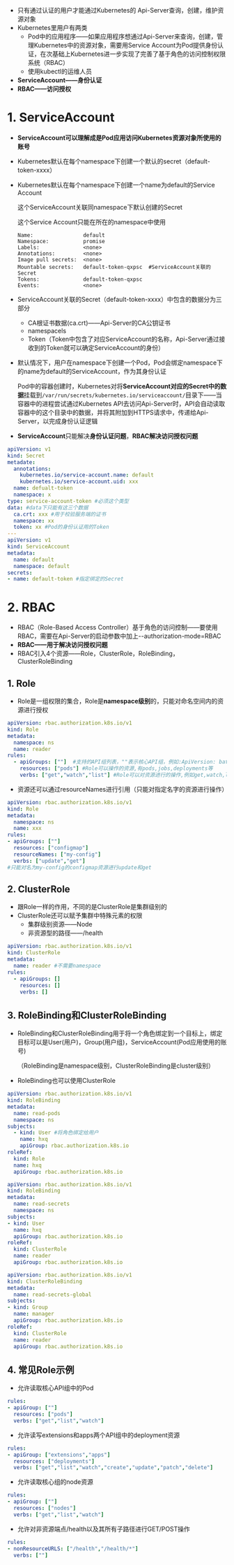 * 只有通过认证的用户才能通过Kubernetes的 Api-Server查询，创建，维护资源对象
* Kubernetes里用户有两类
  * Pod中的应用程序——如果应用程序想通过Api-Server来查询，创建，管理Kubernetes中的资源对象，需要用Service Account为Pod提供身份认证，在次基础上Kubernetes进一步实现了完善了基于角色的访问控制权限系统（RBAC）
  * 使用kubectl的运维人员
* **ServiceAccount——身份认证**
* **RBAC——访问授权**

# 1. ServiceAccount

* **ServiceAccount可以理解成是Pod应用访问Kubernetes资源对象所使用的账号**

* Kubernetes默认在每个namespace下创建一个默认的secret（default-token-xxxx）

* Kubernetes默认在每个namespace下创建一个name为default的Service Account
  
  这个ServiceAccount关联同namespace下默认创建的Secret
  
  这个Service Account只能在所在的namespace中使用
  
  ```shell
  Name:                default
  Namespace:           promise
  Labels:              <none>
  Annotations:         <none>
  Image pull secrets:  <none>
  Mountable secrets:   default-token-qxpsc  #ServiceAccount关联的Secret
  Tokens:              default-token-qxpsc
  Events:              <none>
  ```

* ServiceAccount关联的Secret（default-token-xxxx）中包含的数据分为三部分
  
  * CA根证书数据(ca.crt)——Api-Server的CA公钥证书
  * namespacels
  * Token（Token中包含了对应ServiceAccount的名称，Api-Server通过接收到的Token就可以确定ServiceAccount的身份）

* 默认情况下，用户在namespace下创建一个Pod，Pod会绑定namespace下的name为default的ServiceAccount，作为其身份认证
  
  Pod中的容器创建时，Kubernetes对将**ServiceAccount对应的Secret中的数据**挂载到`/var/run/secrets/kubernetes.io/serviceaccount/`目录下——当容器中的进程尝试通过Kubernetes API去访问Api-Server时，API会自动读取容器中的这个目录中的数据，并将其附加到HTTPS请求中，传递给Api-Server，以完成身份认证逻辑

* **ServiceAccount**只能解决**身份认证问题**，**RBAC解决访问授权问题**

```yaml
apiVersion: v1
kind: Secret
metadate:
  annotations:
    kubernetes.io/service-account.name: default
    kubernetes.io/service-account.uid: xxx
  name: defualt-token
  namespace: x
type: service-account-token #必须这个类型
data: #data下只能有这三个数据
  ca.crt: xxx #用于校验服务端的证书
  namespace: xx
  token: xx #Pod的身份认证用的Token
---
apiVersion: v1
kind: ServiceAccount
metadata:
  name: default
  namespace: default
secrets:
- name: default-token #指定绑定的Secret
```

# 2. RBAC

* RBAC（Role-Based Access Controller）基于角色的访问控制——要使用RBAC，需要在Api-Server的启动参数中加上--authorization-mode=RBAC
* **RBAC——用于解决访问授权问题**
* RBAC引入4个资源——Role，ClusterRole，RoleBinding，ClusterRoleBinding

## 1. Role

* Role是一组权限的集合，Role是**namespace级别**的，只能对命名空间内的资源进行授权

```yaml
apiVersion: rbac.authorization.k8s.io/v1
kind: Role
metadata:
  namespace: ns
  name: reader
rules:
  - apiGroups: [""]  #支持的API组列表，""表示核心API组，例如:ApiVersion: batch/v1, ApiVersion: extension:v1, ApiVersion:apps/v1等
    resources: ["pods"] #Role可以操作的资源,有pods,jobs,deployments等
    verbs: ["get","watch","list"] #Role可以对资源进行的操作,例如get,watch,list,delete,replace等
```

* 资源还可以通过resourceNames进行引用（只能对指定名字的资源进行操作）

```yaml
apiVersion: rbac.authorization.k8s.io/v1
kind: Role
metadata:
  namespace: ns
  name: xxx
rules:
- apiGroups: [""]
  resources: ["configmap"]
  resourceNames: ["my-config"]
  verbs: ["update","get"]
#只能对名为my-config的configmap资源进行update和get
```

## 2. ClusterRole

* 跟Role一样的作用，不同的是ClusterRole是集群级别的
* ClusterRole还可以赋予集群中特殊元素的权限
  * 集群级别资源——Node
  * 非资源型的路径——/health

```yml
apiVersion: rbac.authorization.k8s.io/v1
kind: ClusterRole
metadata:
  name: reader #不需要namespace
rules:
  - apiGroups: []
    resources: []
    verbs: []
```

## 3. RoleBinding和ClusterRoleBinding

* RoleBinding和ClusterRoleBinding用于将一个角色绑定到一个目标上，绑定目标可以是User(用户)，Group(用户组)，ServiceAccount(Pod应用使用的账号)
  
  （RoleBinding是namespace级别，ClusterRoleBinding是cluster级别）

* RoleBinding也可以使用ClusterRole

```yaml
apiVersion: rbac.authorization.k8s.io/v1
kind: RoleBinding
metadata:
  name: read-pods
  namespace: ns
subjects:
  - kind: User #将角色绑定给用户
    name: hxq
    apiGroup: rbac.authorization.k8s.io
roleRef:
  kind: Role
  name: hxq
  apiGroup: rbac.authorization.k8s.io
```

```yml
apiVersion: rbac.authorization.k8s.io/v1
kind: RoleBinding
metadata:
  name: read-secrets
  namespace: ns
subjects:
- kind: User
  name: hxq
  apiGroup: rbac.authorization.k8s.io
roleRef:
  kind: ClusterRole
  name: reader
  apiGroup: rbac.authorization.k8s.io
```

```yaml
apiVersion: rbac.authorization.k8s.io/v1
kind: ClusterRoleBinding
metadata:
  name: read-secrets-global
subjects:
- kind: Group
  name: manager
  apiGroup: rbac.authorization.k8s.io
roleRef:
  kind: ClusterRole
  name: reader
  apiGroup: rbac.authorization.k8s.io
```

## 4. 常见Role示例

* 允许读取核心API组中的Pod

```yaml
rules:
- apiGroup: [""]
  resources: ["pods"]
  verbs: ["get","list","watch"]
```

* 允许读写extensions和apps两个API组中的deployment资源

```yaml
rules:
- apiGroup: ["extensions","apps"]
  resources: ["deployments"]
  verbs: ["get","list","watch","create","update","patch","delete"]
```

* 允许读取核心组的node资源

```yaml
rules:
- apiGroup: [""]
  resources: ["nodes"]
  verbs: ["get","list","watch"]
```

* 允许对非资源端点/health以及其所有子路径进行GET/POST操作

```yaml
rules:
- nonResourceURLS: ["/health","/health/*"]
  verbs: [""]
```
